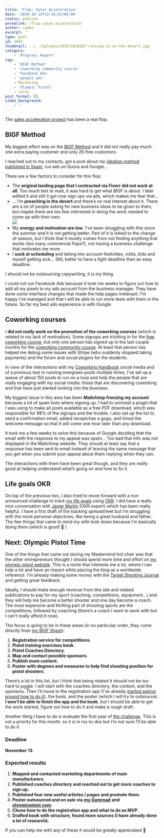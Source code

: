 ```yaml
---
title: 'Flop: Sales Acceleration'
date: '2019-10-14T13:14:51+00:00'
status: publish
permalink: /flop-sales-acceleration
author: ramon
excerpt: ''
type: post
id: 1692
thumbnail: ../../uploads/2019/10/BIGF-raising-in-in-the-desert.jpg
category:
    - 'Progress Report'
tag:
    - 'BIGF Method'
    - 'coworking community course'
    - 'Facebook Ads'
    - 'google ads'
    - Marketing
    - 'Olympic Pistol'
    - sales
post_format: []
video_background:
    - ''
---
```

The [sales acceleration project](https://ramonsuarez.com/new-project-sales-acceleration/) has been a real flop.

BIGF Method
-----------

My biggest effort was on the [BIGF Method](https://www.bigfmethod.com/) and it did not really pay much: one extra paying customer and only 26 free customers.

I reached out to my contacts, got a post about my [ideation method published in Spain](https://loogic.com/bigfl-la-ayuda-que-necesitas-para-generar-nuevas-ideas-de-negocio/), run ads on Quora and Google…

There are a few factors to consider for this flop:

- The **original landing page that I contracted via Fiverr did not work at all**. Too much text to read, it was hard to get what BIGF is about. I later edited it and still it got now sign ups via ads, which makes me fear that…
- … I’m **preaching in the desert** and there’s no real interest about it. There are a lot of people asking for new business ideas to be given to them, but maybe there are too few interested in doing the work needed to come up with their own.  
  ![](/uploads/2019/10/BIGF-raising-in-in-the-desert.jpg)
- My **energy and motivation are low**. I’ve been struggling with this since the summer and it is not getting better. Part of it is linked to the change of season, but I think that it mostly comes from not finding anything that works (too many commercial flops?), not having a business challenge that motivates me more.
- I **suck at scheduling** and taking into account festivities, visits, kids and myself getting sick… Still, better to have a tight deadline than an easy deadline.

I should not be outsourcing copywriting, it is my thing.

I could not run Facebook Ads because it took me weeks to figure out how to add all my pixels to my ads account from the business manager. They have done some interface changes that made the help pages irrelevant. I’m happy I’ve managed and that I will be able to run more tests with them in the future. So far my best ads experience is with Google.

Coworking courses
-----------------

I **did not really work on the promotion of the coworking courses** (which is related to my lack of motivation). Some signups are trickling in for the [free coworking course](https://courses.coworkinghandbook.com/course/coworking-community-webinar-and-qa/), but only one person has signed up in the last couple months for the [coworking community course](https://courses.coworkinghandbook.com/course/coworking-community-challenge/). At least that person has helped me debug some issues with Stripe (who suddenly stopped taking payments) and the forum and social plugins for the students.

In view of the interactions with my [Coworking Handbook](https://www.coworkinghandbook.com) social media and of a previous test in running evergreen posts multiple times, I’ve set up a queue of about 150 posts to run on a loop and help the people that are really engaging with my social media: those that are discovering coworking and that have just started looking into the business.

My biggest issue in this area has been **Mailchimp freezing my account** because a lot of spam bots where signing up. I had to uninstall a plugin that I was using to make all posts available as a free PDF download, which was responsible for 98% of the signups and the trouble. I also set up the list to send a confirmation email, added recaptchas a gogo, and timed the welcome message so that it will come one hour later than any download.

It took me a few weeks to solve this because of Google deciding that the email with the response to my appeal was spam… Too bad that info was not displayed in the Mailchimp website. They should at least say that a response has been sent to email instead of leaving the same message that you get when you submit your appeal about them replying when they can.

The interactions with them have been great though, and they are really good at helping understand what’s going on and how to fix it.

Life goals OKR
--------------

On top of the previous two, I also tried to move forward with a non announced challenge to track [my life goals](https://ramonsuarez.com/my-vision-and-plan/) using [OKR](https://en.wikipedia.org/wiki/OKR). I did have a really nice conversation with [Javier Martin](https://www.linkedin.com/in/loogic/) (OKR expert) which has been really helpful. I have a first draft of the tracking spreadsheet but I’m struggling with the more personal objectives, like being a great husband and father. The few things that came to mind my wife took down because I’m basically doing them (which is good! 🙂 )

Next: Olympic Pistol Time
-------------------------

One of the things that came out during my Mastermind hot chair was that the other entrepreneurs thought I should spend more time and effort on [my olympic pistol website](https://www.olympicpistol.com). This is a niche that interests me a lot, where I can help a lot and have an impact while placing the blog as a worldwide reference. I’m already making some money with the [Target Shooting Journal](https://amzn.to/31d1Tgt) and getting great feedback.

Ideally, I should make enough revenue from this site and related publications to pay for my sport (coaching, competitions, equipment…) and they will help me become a better shooter and one day become a coach. The most expensive and thrilling part of shooting sports are the competitions, followed by coaching (there’s a coach I want to work with but I can’t really afford it now).

The focus is going to be in these areas (in no particular order, they come directly from [my BIGF Sheet](https://www.bigfmethod.com/courses/bigf-method/lessons/the-core-of/)):

1. **Registration service for competitions**.
2. **Pistol training exercises book**.
3. **Pistol Coaches Directory**.
4. **Map and contact possible sponsors**.
5. **Publish more content.**
6. **Poster with degrees and measures to help find shooting position for pistol shooters**.

There’s a lot in this list, but I think that being related it should not be too hard to juggle. I will start with the coaches directory, the content, and the sponsors. Then I’ll move to the registration app (I’ve already [started asking around how to do it](https://community.airtable.com/t/assign-random-lanes-but-allow-choice-of-time-for-competition-signup-form/25456)), the book, and the poster (which I will try to outsource). **I won’t be able to finish the app and the book**, but I should be able to get the work started, figure out how to do it and make a rough draft.

Another thing I have to do is evaluate the first year of [the challenge](https://ramonsuarez.com/launching-at-least-one-project-every-month-my-entrepreneurship-learning-challenge/). This is not a priority for this month, so it is in my to-dos but I’m not sure I’ll be able to do it.

### **Deadline**

**November 13**.

### **Expected results**

1. **Mapped and contacted marketing departments of main manufacturers.**
2. **Published coaches directory and reached out to get more coaches to sign up.**
3. **Published four new useful articles / pages and promote them.**
4. **Poster outsourced and on sale via** [**my Gumroad**](https://gumroad.com/ramonsuarez) **and** [**olympicpistol.com**](https://www.olympicpistol.com)**.**
5. **Chose how to do the registration app and what to do as MVP.**
6. **Drafted book with structure, found more sources (I have already done a lot of research).**

If you can help me with any of these it would be greatly appreciated 🙂